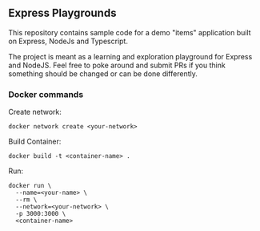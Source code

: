 ## Express Playgrounds 
This repository contains sample code for a demo "items" application built on 
Express, NodeJs and Typescript. 

The project is meant as a learning and exploration playground for Express 
and NodeJS. Feel free to poke around and submit PRs if you think something 
should be changed or can be done differently. 

### Docker commands 
Create network:
```
docker network create <your-network>
``` 

Build Container:
```
docker build -t <container-name> .
```

Run: 
```
docker run \
  --name=<your-name> \
  --rm \
  --network=<your-network> \
  -p 3000:3000 \
  <container-name>
```